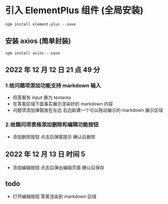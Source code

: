 # 引入 ElementPlus 组件 (全局安装)

```shell
npm install element-plus --save
```

## 安装 axios (简单封装)

```shell
npm install axios --save
```

## 2022 年 12 月 12 日 21 点 49 分

### 1.给问题项添加功能支持 markdown 输入

- 将答案有 input 换为 textarea
- 在答案区域下面事实展示渲染好的 markdown 内容
- 问题项添加弹窗放在左边 右边新建一个可以拖动展示的 markdown 展示区域

### 2.给题问项表格添加删除和编辑功能按钮

- 添加删除按钮 点击后弹窗提示 确认后删除

## 2022 年 12 月 13 日 时间 5

- 添加编辑按钮 点击后弹出编辑页面 确认后保存

## todo

- 打开编辑按钮 答案渲染到 markdown 区域
